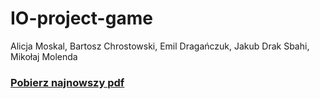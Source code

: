 # IO-project-game
Alicja Moskal, Bartosz Chrostowski, Emil Dragańczuk, Jakub Drak Sbahi, Mikołaj Molenda

### [Pobierz najnowszy pdf](https://github.com/MINI-IO/IO-project-game/releases/latest) 
